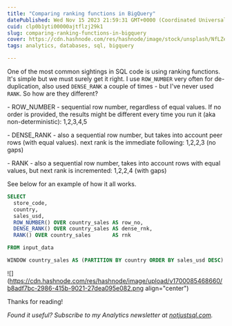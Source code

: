```yaml
---
title: "Comparing ranking functions in BigQuery"
datePublished: Wed Nov 15 2023 21:59:31 GMT+0000 (Coordinated Universal Time)
cuid: clp0b1yti00000ajtflzj29k1
slug: comparing-ranking-functions-in-bigquery
cover: https://cdn.hashnode.com/res/hashnode/image/stock/unsplash/NfLZeAN7I6s/upload/86d1c04aabb5592ed41127daf364c2f6.jpeg
tags: analytics, databases, sql, bigquery

---
```


One of the most common sightings in SQL code is using ranking functions. It's simple but we must surely get it right. I use `ROW_NUMBER` very often for de-duplication, also used `DENSE_RANK` a couple of times - but I've never used `RANK`. So how are they different?

\- ROW\_NUMBER - sequential row number, regardless of equal values. If no order is provided, the results might be different every time you run it (aka non-deterministic): 1,2,3,4,5

\- DENSE\_RANK - also a sequential row number, but takes into account peer rows (with equal values). next rank is the immediate following: 1,2,2,3 (no gaps)

\- RANK - also a sequential row number, takes into account rows with equal values, but next rank is incremented: 1,2,2,4 (with gaps)

See below for an example of how it all works.

```sql
SELECT 
  store_code, 
  country, 
  sales_usd, 
  ROW_NUMBER() OVER country_sales AS row_no,
  DENSE_RANK() OVER country_sales AS dense_rnk,
  RANK() OVER country_sales       AS rnk

FROM input_data

WINDOW country_sales AS (PARTITION BY country ORDER BY sales_usd DESC)
```

![](https://cdn.hashnode.com/res/hashnode/image/upload/v1700085468660/b8adf7bc-2986-415b-9021-27dea095e082.png align="center")

Thanks for reading!

*Found it useful? Subscribe to my Analytics newsletter at* [*notjustsql.com*](https://www.notjustsql.com)*.*